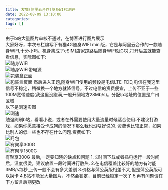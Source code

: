 ```yaml
---
title: 友猫(阿里云合作)随身WIFI测评
date: 2022-08-09 13:10:00
categories: 
tags: []
---
```


由于b站大量图片审核不通过，在博客进行图片展示</br>大家好呀，本次专栏编写下有猫4G随身WIFI mini版，它是与阿里云合作的一款随身WIFI,十分小巧。机身集成了eSIM(店家跑路后随身WIFI就GG),打开后盖就能查看信息，实际图如下:</br>![随身WIFI](https://images.nuoyis.net/blog/typecho/uploads/202208092100/1.jpg "随身WIFI")</br>![随身WIFI带电源](https://images.nuoyis.net/blog/typecho/uploads/202208092100/2.jpg "随身WIFI带电源")</br>![包装盒正面](https://images.nuoyis.net/blog/typecho/uploads/202208092100/3.jpg "包装盒正面")</br>![包装盒反面](https://images.nuoyis.net/blog/typecho/uploads/202208092100/4.jpg "包装盒反面")
然后进入正题,随身WIFI使用的频段是电信LTE-FDD,电信在我这里信号不稳定，稍微换一个地方就降信号，不过电信的资费便宜，上传不亚于一些100M宽带速度(我这里没跑满,一般开阔地方28Mb/s)。分配Ip地址的位置是广州区域</br>以下是测速实图</br>![测速](https://images.nuoyis.net/blog/typecho/uploads/202208092100/5.jpg "测速")</br>勉强刷刷b站，看看小说，或者在外需要使用大量流量时候适合使用.不建议打游戏，如果你愿意接受卡成狗的情况下那么我也没啥好说的.
资费也比较正常，如果比别人的低一些也不存在什么问题.资费如下:</br>![月包](https://images.nuoyis.net/blog/typecho/uploads/202208092100/6.jpg "月包")</br>![有聚享300G](https://images.nuoyis.net/blog/typecho/uploads/202208092100/7.jpg "有聚享300G")</br>![有聚享1500G](https://images.nuoyis.net/blog/typecho/uploads/202208092100/8.jpg "有聚享1500G")</br>有聚享300G
最后,一定要知晓的缺点和问题
1.长时间下载或者插电运行一段时间后，温度很烫，建议放置一段时间进行散热.
2.在电信覆盖比较好的地方有时能3MB/s每秒,上传一般不会有多大差别
3.价格与蒲公英版相差不大,但是蒲公英版可以换卡
4.B站不能发大量图片，不然会锁定，目前已经锁定一次了
5.再有问题请在下方留言后期更改

